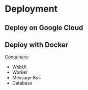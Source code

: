 # Deployment

## Deploy on Google Cloud

## Deploy with Docker

Containers:

- WebUI
- Worker
- Message Bus
- Database